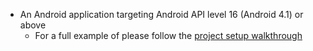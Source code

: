 * An Android application targeting Android API level 16 (Android 4.1) or above
    * For a full example of please follow the [project setup walkthrough](~/lib/project-setup/create-application.md)
